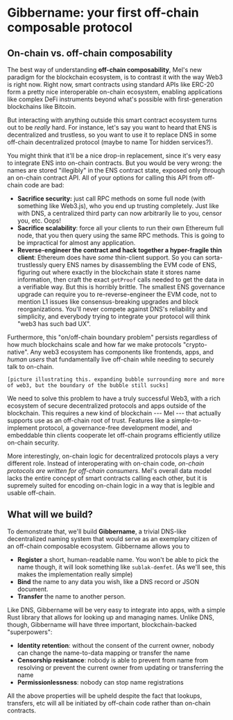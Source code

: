 # Gibbername: your first off-chain composable protocol

## On-chain vs. off-chain composability

The best way of understanding **off-chain composability**, Mel's new paradigm for the blockchain ecosystem, is to contrast it with the way Web3 is right now. Right now, smart contracts using standard APIs like ERC-20 form a pretty nice interoperable on-chain ecosystem, enabling applications like complex DeFi instruments beyond what's possible with first-generation blockchains like Bitcoin.

But interacting with anything outside this smart contract ecosystem turns out to be _really_ hard. For instance, let's say you want to heard that ENS is decentralized and trustless, so you want to use it to replace DNS in some off-chain decentralized protocol (maybe to name Tor hidden services?).&#x20;

You might think that it'll be a nice drop-in replacement, since it's very easy to integrate ENS into on-chain contracts. But you would be very wrong: the names are stored "illegibly" in the ENS contract state, exposed only through an on-chain contract API. All of your options for calling this API from off-chain code are bad:

* **Sacrifice security:** just call RPC methods on some full node (with something like Web3.js), who you end up trusting completely. Just like with DNS, a centralized third party can now arbitrarily lie to you, censor you, etc. Oops!
* **Sacrifice scalability**: force all your clients to run their own Ethereum full node, that you then query using the same RPC methods. This is going to be impractical for almost any application.
* **Reverse-engineer the contract and hack together a hyper-fragile thin client**: Ethereum does have _some_ thin-client support. So you can sorta-trustlessly query ENS names by disassembling the EVM code of ENS, figuring out where exactly in the blockchain state it stores name information, then craft the exact `getProof` calls needed to get the data in a verifiable way. But this is horribly brittle. The smallest ENS governance upgrade can require you to re-reverse-engineer the EVM code, not to mention L1 issues like consensus-breaking upgrades and block reorganizations. You'll never compete against DNS's reliability and simplicity, and everybody trying to integrate your protocol will think "web3 has such bad UX".

Furthermore, this "on/off-chain boundary problem" persists regardless of how much blockchains scale and how far we make protocols "crypto-native". Any web3 ecosystem has components like frontends, apps, and _human users_ that fundamentally live off-chain while needing to securely talk to on-chain.

```
[picture illustrating this. expanding bubble surrounding more and more of web3, but the boundary of the bubble still sucks]
```

We need to solve this problem to have a truly successful Web3, with a rich ecosystem of secure decentralized protocols and apps outside of the blockchain. This requires a new kind of blockchain --- Mel --- that actually supports use as an off-chain root of trust. Features like a simple-to-implement protocol, a governance-free development model, and embeddable thin clients cooperate let off-chain programs efficiently utilize on-chain security.

More interestingly, on-chain logic for decentralized protocols plays a very different role. Instead of interoperating with on-chain code, _on-chain protocols are written for off-chain consumers_. Mel's overall data model lacks the entire concept of smart contracts calling each other, but it is supremely suited for encoding on-chain logic in a way that is legible and usable off-chain.

## What will we build?

To demonstrate that, we'll build **Gibbername**, a trivial DNS-like decentralized naming system that would serve as an exemplary citizen of an off-chain composable ecosystem. Gibbername allows you to

* **Register** a short, human-readable name. You won't be able to pick the name though, it will look something like `sublak-demfet`. (As we'll see, this makes the implementation really simple)
* **Bind** the name to any data you wish, like a DNS record or JSON document.
* **Transfer** the name to another person.

Like DNS, Gibbername will be very easy to integrate into apps, with a simple Rust library that allows for looking up and managing names. Unlike DNS, though, Gibbername will have three important, blockchain-backed "superpowers":

* **Identity retention**: without the consent of the current owner, nobody can change the name-to-data mapping or transfer the name
* **Censorship resistance**: nobody is able to prevent from name from resolving or prevent the current owner from updating or transferring the name
* **Permissionlessness**: nobody can stop name registrations

All the above properties will be upheld despite the fact that lookups, transfers, etc will all be initiated by off-chain code rather than on-chain contracts.
